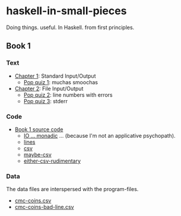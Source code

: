 # haskell-in-small-pieces
Doing things. useful. In Haskell. from first principles.

## Book 1

### Text

* [Chapter 1](book/book1/ch01.md): Standard Input/Output
  * [Pop quiz 1](book/book1/ch01.md#quiz-1): muchas smoochas
* [Chapter 2](book/book1/ch02.md): File Input/Output
  * [Pop quiz 2](book/book1/ch02.md#pop-quiz-2): line numbers with errors
  * [Pop quiz 3](book/book1/ch02.md#pop-quiz-3): stderr

### Code

* [Book 1 source code](src/book/book1/)
  * [IO ... monadic](src/book/book1/ex1a-io-monad.hs) ... (because I'm not 
an applicative psychopath).
  * [lines](src/book/book1/ex2a-line-count.hs)
  * [csv](src/book/book1/ex2b-csv-parser.hs)
  * [maybe-csv](src/book/book1/ex2c-maybe-csv-parser.hs)
  * [either-csv-rudimentary](src/book/book1/ex2d-either-csv-parser.hs)

### Data

The data files are interspersed with the program-files.

* [cmc-coins.csv](src/book/book1/cmc-coins.csv)
* [cmc-coins-bad-line.csv](src/book/book1/cmc-coins-bad-line.csv)

